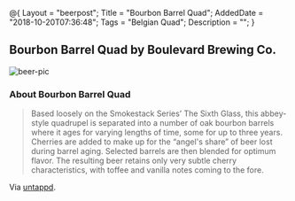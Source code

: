 @{
    Layout = "beerpost";
    Title = "Bourbon Barrel Quad";
    AddedDate = "2018-10-20T07:36:48";
    Tags = "Belgian Quad";
    Description = "";
}

## Bourbon Barrel Quad by Boulevard Brewing Co.

![beer-pic]

### About Bourbon Barrel Quad

> Based loosely on the Smokestack Series’ The Sixth Glass, this abbey-style quadrupel is separated into a number of oak bourbon barrels where it ages for varying lengths of time, some for up to three years. Cherries are added to make up for the “angel's share” of beer lost during barrel aging. Selected barrels are then blended for optimum flavor. The resulting beer retains only very subtle cherry characteristics, with toffee and vanilla notes coming to the fore.

Via [untappd][untappd-url].

[untappd-url]: <https://untappd.com/b/boulevard-brewing-co-bourbon-barrel-quad/12201>
[beer-pic]: https://jasonpowley.com/assets/img/2018-10-20-bourbon-barrel-quad.jpeg "Bourbon Barrel Quad by Boulevard Brewing Co."



